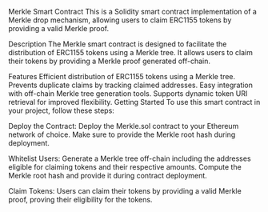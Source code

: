 Merkle Smart Contract
This is a Solidity smart contract implementation of a Merkle drop mechanism, allowing users to claim ERC1155 tokens by providing a valid Merkle proof.

Description
The Merkle smart contract is designed to facilitate the distribution of ERC1155 tokens using a Merkle tree. It allows users to claim their tokens by providing a Merkle proof generated off-chain.

Features
Efficient distribution of ERC1155 tokens using a Merkle tree.
Prevents duplicate claims by tracking claimed addresses.
Easy integration with off-chain Merkle tree generation tools.
Supports dynamic token URI retrieval for improved flexibility.
Getting Started
To use this smart contract in your project, follow these steps:

Deploy the Contract: Deploy the Merkle.sol contract to your Ethereum network of choice. Make sure to provide the Merkle root hash during deployment.

Whitelist Users: Generate a Merkle tree off-chain including the addresses eligible for claiming tokens and their respective amounts. Compute the Merkle root hash and provide it during contract deployment.

Claim Tokens: Users can claim their tokens by providing a valid Merkle proof, proving their eligibility for the tokens.